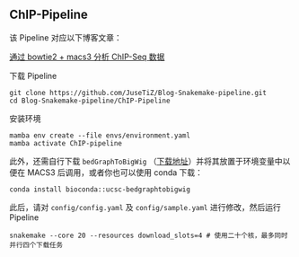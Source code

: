 ## ChIP-Pipeline

该 Pipeline 对应以下博客文章：

[通过 bowtie2 + macs3 分析 ChIP-Seq 数据](https://biojuse.com/2024/04/16/%E9%80%9A%E8%BF%87%20bowtie2%20+%20macs3%20%E5%88%86%E6%9E%90%20ChIP-Seq%20%E6%95%B0%E6%8D%AE/)

下载 Pipeline

```shell
git clone https://github.com/JuseTiZ/Blog-Snakemake-pipeline.git
cd Blog-Snakemake-pipeline/ChIP-Pipeline
```

安装环境

```shell
mamba env create --file envs/environment.yaml
mamba activate ChIP-pipeline
```

此外，还需自行下载 `bedGraphToBigWig` （[下载地址](http://hgdownload.cse.ucsc.edu/admin/exe/linux.x86_64/)）并将其放置于环境变量中以便在 MACS3 后调用，或者你也可以使用 conda 下载：

```
conda install bioconda::ucsc-bedgraphtobigwig
```

此后，请对 `config/config.yaml` 及 `config/sample.yaml` 进行修改，然后运行 Pipeline

```shell
snakemake --core 20 --resources download_slots=4 # 使用二十个核，最多同时并行四个下载任务
```

